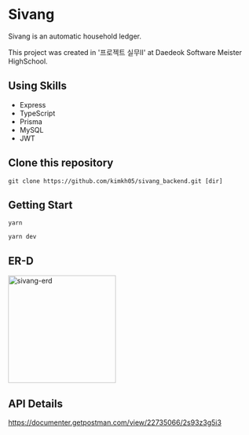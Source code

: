 # Sivang

Sivang is an automatic household ledger.

This project was created in '프로젝트 실무II' at Daedeok Software Meister HighSchool.

## Using Skills
- Express
- TypeScript
- Prisma
- MySQL
- JWT

## Clone this repository

```shell
git clone https://github.com/kimkh05/sivang_backend.git [dir]
```

## Getting Start

```shell
yarn

yarn dev
```

## ER-D

<img width="219" alt="sivang-erd" src="https://github.com/kimkh05/sivang_backend/assets/81161675/82c7572c-a8e3-42c1-90e6-4bdc2f8e6bc9">

## API Details

https://documenter.getpostman.com/view/22735066/2s93z3g5i3


